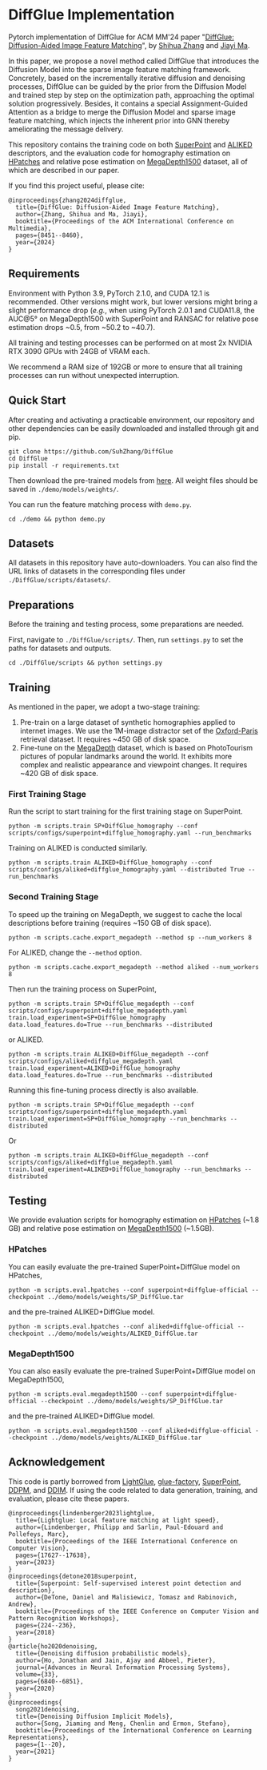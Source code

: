 
# DiffGlue Implementation

Pytorch implementation of DiffGlue for ACM MM'24 paper "[DiffGlue: Diffusion-Aided Image Feature Matching](https://dlnext.acm.org/doi/10.1145/3664647.3681069)", by [Shihua Zhang](https://scholar.google.com/citations?user=7f_tYK4AAAAJ) and [Jiayi Ma](https://scholar.google.com/citations?user=73trMQkAAAAJ).

In this paper, we propose a novel method called DiffGlue that introduces the Diffusion Model into the sparse image feature matching framework. Concretely, based on the incrementally iterative diffusion and denoising processes, DiffGlue can be guided by the prior from the Diffusion Model and trained step by step on the optimization path, approaching the optimal solution progressively. Besides, it contains a special Assignment-Guided Attention as a bridge to merge the Diffusion Model and sparse image feature matching, which injects the inherent prior into GNN thereby ameliorating the message delivery.

This repository contains the training code on both [SuperPoint](https://openaccess.thecvf.com/content_cvpr_2018_workshops/w9/html/DeTone_SuperPoint_Self-Supervised_Interest_CVPR_2018_paper.html) and [ALIKED](https://ieeexplore.ieee.org/abstract/document/10111017) descriptors, and the evaluation code for homography estimation on [HPatches](https://openaccess.thecvf.com/content_cvpr_2017/html/Balntas_HPatches_A_Benchmark_CVPR_2017_paper.html) and relative pose estimation on [MegaDepth1500](https://openaccess.thecvf.com/content_cvpr_2018/html/Li_MegaDepth_Learning_Single-View_CVPR_2018_paper.html) dataset, all of which are described in our paper.

If you find this project useful, please cite:

```
@inproceedings{zhang2024diffglue,
  title={DiffGlue: Diffusion-Aided Image Feature Matching},
  author={Zhang, Shihua and Ma, Jiayi},
  booktitle={Proceedings of the ACM International Conference on Multimedia},
  pages={8451--8460},
  year={2024}
}
```

## Requirements

Environment with Python 3.9, PyTorch 2.1.0, and CUDA 12.1 is recommended. Other versions might work, but lower versions might bring a slight performance drop (*e.g.*, when using PyTorch 2.0.1 and CUDA11.8, the AUC@5&deg; on MegaDepth1500 with SuperPoint and RANSAC for relative pose estimation drops ~0.5, from ~50.2 to ~40.7).

All training and testing processes can be performed on at most 2x NVIDIA RTX 3090 GPUs with 24GB of VRAM each.

We recommend a RAM size of 192GB or more to ensure that all training processes can run without unexpected interruption.

## Quick Start

After creating and activating a practicable environment, our repository and other dependencies can be easily downloaded and installed through git and pip.

```
git clone https://github.com/SuhZhang/DiffGlue
cd DiffGlue
pip install -r requirements.txt
```

Then download the pre-trained models from [here](https://drive.google.com/drive/folders/1YHd7MJaKki7e5wHqepXJLVboGYxmyRf2?usp=sharing). All weight files should be saved in `./demo/models/weights/`.

You can run the feature matching process with `demo.py`.

```
cd ./demo && python demo.py
```

## Datasets

All datasets in this repository have auto-downloaders. You can also find the URL links of datasets in the corresponding files under `./DiffGlue/scripts/datasets/`.

## Preparations

Before the training and testing process, some preparations are needed.

First, navigate to `./DiffGlue/scripts/`. Then, run `settings.py` to set the paths for datasets and outputs.

```
cd ./DiffGlue/scripts && python settings.py
```

## Training

As mentioned in the paper, we adopt a two-stage training:

1. Pre-train on a large dataset of synthetic homographies applied to internet images. We use the 1M-image distractor set of the [Oxford-Paris](https://openaccess.thecvf.com/content_cvpr_2018/html/Radenovic_Revisiting_Oxford_and_CVPR_2018_paper.html) retrieval dataset. It requires ~450 GB of disk space.
2. Fine-tune on the [MegaDepth](https://openaccess.thecvf.com/content_cvpr_2018/html/Li_MegaDepth_Learning_Single-View_CVPR_2018_paper.html) dataset, which is based on PhotoTourism pictures of popular landmarks around the world. It exhibits more complex and realistic appearance and viewpoint changes. It requires ~420 GB of disk space.

### First Training Stage

Run the script to start training for the first training stage on SuperPoint.

```
python -m scripts.train SP+DiffGlue_homography --conf scripts/configs/superpoint+diffglue_homography.yaml --run_benchmarks
```

Training on ALIKED is conducted similarly.

```
python -m scripts.train ALIKED+DiffGlue_homography --conf scripts/configs/aliked+diffglue_homography.yaml --distributed True --run_benchmarks
```

### Second Training Stage

To speed up the training on MegaDepth, we suggest to cache the local descriptions before training (requires ~150 GB of disk space).

```
python -m scripts.cache.export_megadepth --method sp --num_workers 8
```

For ALIKED, change the `--method` option.

```
python -m scripts.cache.export_megadepth --method aliked --num_workers 8
```

Then run the training process on SuperPoint,

```
python -m scripts.train SP+DiffGlue_megadepth --conf scripts/configs/superpoint+diffglue_megadepth.yaml train.load_experiment=SP+DiffGlue_homography data.load_features.do=True --run_benchmarks --distributed
```

or ALIKED.

```
python -m scripts.train ALIKED+DiffGlue_megadepth --conf scripts/configs/aliked+diffglue_megadepth.yaml train.load_experiment=ALIKED+DiffGlue_homography data.load_features.do=True --run_benchmarks --distributed
```

Running this fine-tuning process directly is also available.

```
python -m scripts.train SP+DiffGlue_megadepth --conf scripts/configs/superpoint+diffglue_megadepth.yaml train.load_experiment=SP+DiffGlue_homography --run_benchmarks --distributed
```

Or

```
python -m scripts.train ALIKED+DiffGlue_megadepth --conf scripts/configs/aliked+diffglue_megadepth.yaml train.load_experiment=ALIKED+DiffGlue_homography --run_benchmarks --distributed
```

## Testing

We provide evaluation scripts for homography estimation on [HPatches](https://openaccess.thecvf.com/content_cvpr_2017/html/Balntas_HPatches_A_Benchmark_CVPR_2017_paper.html) (~1.8 GB) and relative pose estimation on [MegaDepth1500](https://openaccess.thecvf.com/content_cvpr_2018/html/Li_MegaDepth_Learning_Single-View_CVPR_2018_paper.html) (~1.5GB).

### HPatches

You can easily evaluate the pre-trained SuperPoint+DiffGlue model on HPatches,

```
python -m scripts.eval.hpatches --conf superpoint+diffglue-official --checkpoint ../demo/models/weights/SP_DiffGlue.tar
```

and the pre-trained ALIKED+DiffGlue model.

```
python -m scripts.eval.hpatches --conf aliked+diffglue-official --checkpoint ../demo/models/weights/ALIKED_DiffGlue.tar
```

### MegaDepth1500

You can also easily evaluate the pre-trained SuperPoint+DiffGlue model on MegaDepth1500,

```
python -m scripts.eval.megadepth1500 --conf superpoint+diffglue-official --checkpoint ../demo/models/weights/SP_DiffGlue.tar
```

and the pre-trained ALIKED+DiffGlue model.

```
python -m scripts.eval.megadepth1500 --conf aliked+diffglue-official --checkpoint ../demo/models/weights/ALIKED_DiffGlue.tar
```

## Acknowledgement

This code is partly borrowed from [LightGlue](https://github.com/cvg/LightGlue), [glue-factory](https://github.com/cvg/glue-factory), [SuperPoint](https://github.com/magicleap/SuperPointPretrainedNetwork), [DDPM](https://github.com/hojonathanho/diffusion), and [DDIM](https://github.com/ermongroup/ddim). If using the code related to data generation, training, and evaluation, please cite these papers.

```
@inproceedings{lindenberger2023lightglue,
  title={Lightglue: Local feature matching at light speed},
  author={Lindenberger, Philipp and Sarlin, Paul-Edouard and Pollefeys, Marc},
  booktitle={Proceedings of the IEEE International Conference on Computer Vision},
  pages={17627--17638},
  year={2023}
}
@inproceedings{detone2018superpoint,
  title={Superpoint: Self-supervised interest point detection and description},
  author={DeTone, Daniel and Malisiewicz, Tomasz and Rabinovich, Andrew},
  booktitle={Proceedings of the IEEE Conference on Computer Vision and Pattern Recognition Workshops},
  pages={224--236},
  year={2018}
}
@article{ho2020denoising,
  title={Denoising diffusion probabilistic models},
  author={Ho, Jonathan and Jain, Ajay and Abbeel, Pieter},
  journal={Advances in Neural Information Processing Systems},
  volume={33},
  pages={6840--6851},
  year={2020}
}
@inproceedings{
  song2021denoising,
  title={Denoising Diffusion Implicit Models},
  author={Song, Jiaming and Meng, Chenlin and Ermon, Stefano},
  booktitle={Proceedings of the International Conference on Learning Representations},
  pages={1--20},
  year={2021}
}
```
